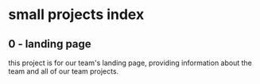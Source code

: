 # small projects index

## 0 - landing page

this project is for our team's landing page, providing information about the team and all of our team projects.

